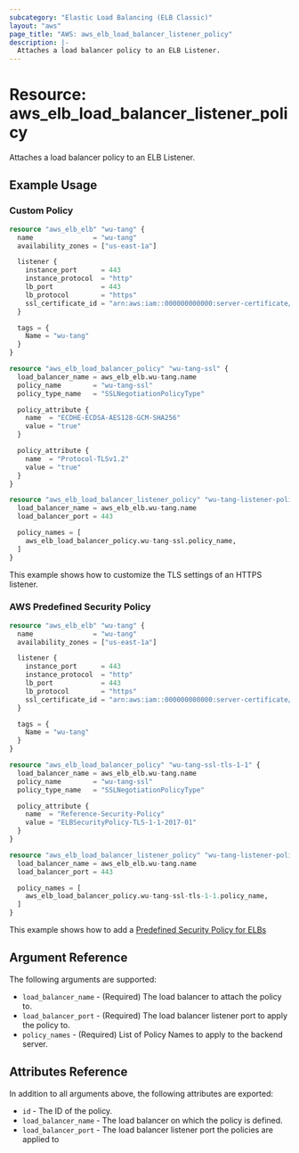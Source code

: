```yaml
---
subcategory: "Elastic Load Balancing (ELB Classic)"
layout: "aws"
page_title: "AWS: aws_elb_load_balancer_listener_policy"
description: |-
  Attaches a load balancer policy to an ELB Listener.
---
```


# Resource: aws_elb_load_balancer_listener_policy

Attaches a load balancer policy to an ELB Listener.


## Example Usage

### Custom Policy

```terraform
resource "aws_elb_elb" "wu-tang" {
  name               = "wu-tang"
  availability_zones = ["us-east-1a"]

  listener {
    instance_port      = 443
    instance_protocol  = "http"
    lb_port            = 443
    lb_protocol        = "https"
    ssl_certificate_id = "arn:aws:iam::000000000000:server-certificate/wu-tang.net"
  }

  tags = {
    Name = "wu-tang"
  }
}

resource "aws_elb_load_balancer_policy" "wu-tang-ssl" {
  load_balancer_name = aws_elb_elb.wu-tang.name
  policy_name        = "wu-tang-ssl"
  policy_type_name   = "SSLNegotiationPolicyType"

  policy_attribute {
    name  = "ECDHE-ECDSA-AES128-GCM-SHA256"
    value = "true"
  }

  policy_attribute {
    name  = "Protocol-TLSv1.2"
    value = "true"
  }
}

resource "aws_elb_load_balancer_listener_policy" "wu-tang-listener-policies-443" {
  load_balancer_name = aws_elb_elb.wu-tang.name
  load_balancer_port = 443

  policy_names = [
    aws_elb_load_balancer_policy.wu-tang-ssl.policy_name,
  ]
}
```

This example shows how to customize the TLS settings of an HTTPS listener.

### AWS Predefined Security Policy

```terraform
resource "aws_elb_elb" "wu-tang" {
  name               = "wu-tang"
  availability_zones = ["us-east-1a"]

  listener {
    instance_port      = 443
    instance_protocol  = "http"
    lb_port            = 443
    lb_protocol        = "https"
    ssl_certificate_id = "arn:aws:iam::000000000000:server-certificate/wu-tang.net"
  }

  tags = {
    Name = "wu-tang"
  }
}

resource "aws_elb_load_balancer_policy" "wu-tang-ssl-tls-1-1" {
  load_balancer_name = aws_elb_elb.wu-tang.name
  policy_name        = "wu-tang-ssl"
  policy_type_name   = "SSLNegotiationPolicyType"

  policy_attribute {
    name  = "Reference-Security-Policy"
    value = "ELBSecurityPolicy-TLS-1-1-2017-01"
  }
}

resource "aws_elb_load_balancer_listener_policy" "wu-tang-listener-policies-443" {
  load_balancer_name = aws_elb_elb.wu-tang.name
  load_balancer_port = 443

  policy_names = [
    aws_elb_load_balancer_policy.wu-tang-ssl-tls-1-1.policy_name,
  ]
}
```

This example shows how to add a [Predefined Security Policy for ELBs](https://docs.aws.amazon.com/elasticloadbalancing/latest/classic/elb-security-policy-table.html)

## Argument Reference

The following arguments are supported:

* `load_balancer_name` - (Required) The load balancer to attach the policy to.
* `load_balancer_port` - (Required) The load balancer listener port to apply the policy to.
* `policy_names` - (Required) List of Policy Names to apply to the backend server.

## Attributes Reference

In addition to all arguments above, the following attributes are exported:

* `id` - The ID of the policy.
* `load_balancer_name` - The load balancer on which the policy is defined.
* `load_balancer_port` - The load balancer listener port the policies are applied to
